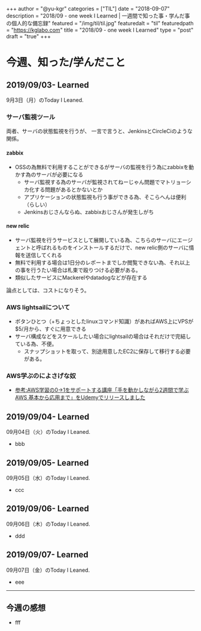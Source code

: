 +++
author = "@yu-kgr"
categories = ["TIL"]
date = "2018-09-07"
description = "2018/09 - one week I Learned | 一週間で知った事・学んだ事の個人的な備忘録"
featured = "/img/til/til.jpg"
featuredalt = "til"
featuredpath = "https://kglabo.com"
title = "2018/09 - one week I Learned"
type = "post"
draft = "true"
+++

# 今週、知った/学んだこと

<!-- tags = [""] -->

## 2019/09/03- Learned

9月3日（月）のToday I Leaned.

### サーバ監視ツール

両者、サーバの状態監視を行うが、
一言で言うと、JenkinsとCircleCiのような関係。

#### zabbix

- OSSの為無料で利用することができるがサーバの監視を行う為にzabbixを動かす為のサーバが必要になる
  - サーバ監視する為のサーバが監視されてねーじゃん問題でマトリョーシカ化する問題があるとかないとか
  - アプリケーションの状態監視も行う事ができる為、そこらへんは便利（らしい）
  - Jenkinsおじさんならぬ、zabbixおじさんが発生しがち

#### new relic

- サーバ監視を行うサービスとして展開している為、こちらのサーバにエージェントと呼ばれるものをインストールするだけで、new relic側のサーバに情報を送信してくれる
- 無料で利用する場合は1日分のレポートまでしか閲覧できない為、それ以上の事を行うたい場合は札束で殴りつける必要がある。
- 類似したサービスにMackerelやdatadogなどが存在する

論点としては、コストになりそう。


### AWS lightsailについて

- ボタンひとつ（+ちょっとしたlinuxコマンド知識）があればAWS上にVPSが$5/月から、すぐに用意できる
- サーバ構成などをスケールしたい場合にlightsailの場合はそれだけで完結している為、不便。
  - スナップショットを取って、別途用意したEC2に保存して移行する必要がある。

### AWS学ぶのによさげな奴

- [参考:AWS学習の0→1をサポートする講座「手を動かしながら2週間で学ぶ AWS 基本から応用まで」をUdemyでリリースしました](http://www.ketancho.net/entry/2018/09/03/074115)


## 2019/09/04- Learned

09月04日（火）のToday I Leaned.

- bbb

## 2019/09/05- Learned

09月05日（水）のToday I Leaned.

- ccc

## 2019/09/06- Learned

09月06日（木）のToday I Leaned.

- ddd

## 2019/09/07- Learned

09月07日（金）のToday I Leaned.

- eee

---

## 今週の感想

- fff
